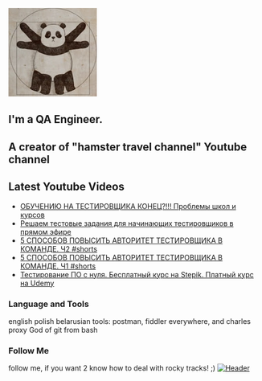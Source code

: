 [![Header](https://github.com/Bajnou/Alexey/blob/main/assets/pnd.png)](https://www.youtube.com/user/Stanleyxxl/)
## I'm a QA Engineer. 
## A creator of "hamster travel channel" Youtube channel 

## Latest Youtube Videos

<!-- YOUTUBE:START -->
- [ОБУЧЕНИЮ НА ТЕСТИРОВЩИКА КОНЕЦ?!!! Проблемы школ и курсов](https://www.youtube.com/watch?v=ZhHt3QF5cts)
- [Решаем тестовые задания для начинающих тестировщиков в прямом эфире](https://www.youtube.com/watch?v=aYx8_yQdcs4)
- [5 СПОСОБОВ ПОВЫСИТЬ АВТОРИТЕТ ТЕСТИРОВЩИКА В КОМАНДЕ. Ч2 #shorts](https://www.youtube.com/watch?v=Y7-bqpBaQhg)
- [5 СПОСОБОВ ПОВЫСИТЬ АВТОРИТЕТ ТЕСТИРОВЩИКА В КОМАНДЕ. Ч1 #shorts](https://www.youtube.com/watch?v=iaZVKGpOn2c)
- [Тестирование ПО с нуля. Бесплатный курс на Stepik. Платный курс на Udemy](https://www.youtube.com/watch?v=1OQ43web7oM)
<!-- YOUTUBE:END -->

### Language and Tools
english
polish
belarusian
tools: postman, fiddler everywhere, and charles proxy
God of git from bash

### Follow Me
follow me, if you want 2 know how to deal with rocky tracks! ;)
[![Header](https://img.shields.io/badge/Youtube-090909?style=for-the-badge&logo=youtube&logoColor=f70000)](https://www.youtube.com/user/Stanleyxxl?sub_confirmation=1)

